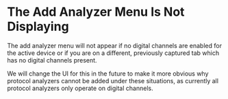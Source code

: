 # The Add Analyzer Menu Is Not Displaying

The add analyzer menu will not appear if no digital channels are enabled for the active device or if you are on a different, previously captured tab which has no digital channels present.

We will change the UI for this in the future to make it more obvious why protocol analyzers cannot be added under these situations, as currently all protocol analyzers only operate on digital channels.
